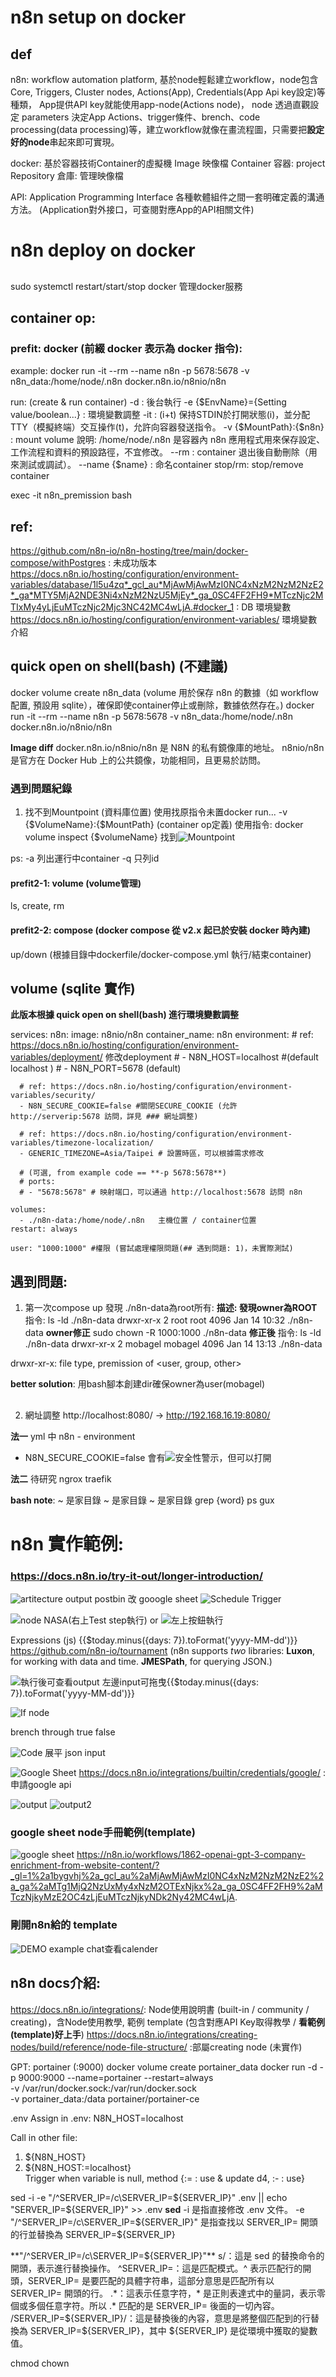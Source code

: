 # n8n setup on docker
## def 
n8n: workflow automation platform, 
基於node輕鬆建立workflow，node包含
Core, Triggers, Cluster nodes, Actions(App), Credentials(App Api key設定)等種類，
App提供API key就能使用app-node(Actions node)， node 透過直觀設定 parameters 決定App Actions、trigger條件、brench、code processing(data processing)等，建立workflow就像在畫流程圖，只需要把**設定好的node**串起來即可實現。

docker: 基於容器技術Container的虛擬機
    Image 映像檔
    Container 容器: project
    Repository 倉庫: 管理映像檔

<!-- hyperV: -->

API: Application Programming Interface
各種軟體組件之間一套明確定義的溝通方法。 (Application對外接口，可查閱對應App的API相關文件)


# n8n deploy on docker

## 
sudo systemctl restart/start/stop docker 管理docker服務

## container op:

### prefit: docker (前綴 docker 表示為 docker 指令): 
example: docker run -it --rm --name n8n -p 5678:5678 -v n8n_data:/home/node/.n8n docker.n8n.io/n8nio/n8n

run: (create & run container)
    -d : 後台執行
    -e {$EnvName}={Setting value/boolean...} : 環境變數調整
    -it : (i+t) 保持STDIN於打開狀態(i)，並分配 TTY（模擬終端）交互操作(t)，允許向容器發送指令。
    -v {$MountPath}:{$n8n} : mount volume 
        說明: /home/node/.n8n 是容器內 n8n 應用程式用來保存設定、工作流程和資料的預設路徑，不宜修改。
    --rm : container 退出後自動刪除（用來測試或調試）。
    --name {$name} : 命名container
stop/rm: stop/remove container

exec -it n8n_premission bash



## ref:
https://github.com/n8n-io/n8n-hosting/tree/main/docker-compose/withPostgres : 未成功版本
https://docs.n8n.io/hosting/configuration/environment-variables/database/1l5u4zq*_gcl_au*MjAwMjAwMzI0NC4xNzM2NzM2NzE2*_ga*MTY5MjA2NDE3Ni4xNzM2NzU5MjEy*_ga_0SC4FF2FH9*MTczNjc2MTIxMy4yLjEuMTczNjc2Mjc3NC42MC4wLjA.#docker_1 : DB 環境變數
https://docs.n8n.io/hosting/configuration/environment-variables/ 環境變數介紹

## quick open on shell(bash) (不建議)

docker volume create n8n_data   (volume 用於保存 n8n 的數據（如 workflow 配置, 預設用 sqlite），確保即使container停止或刪除，數據依然存在。)
docker run -it --rm --name n8n -p 5678:5678 -v n8n_data:/home/node/.n8n docker.n8n.io/n8nio/n8n

**Image diff**
docker.n8n.io/n8nio/n8n 是 N8N 的私有鏡像庫的地址。
n8nio/n8n 是官方在 Docker Hub 上的公共鏡像，功能相同，且更易於訪問。

### 遇到問題紀錄
1. 找不到Mountpoint (資料庫位置)
使用找原指令未置docker run... -v {$VolumeName}:{$MountPath} (container op定義)
使用指令: docker volume inspect {$volumeName}
找到![Mountpoint](image-1.png)



ps: -a 列出運行中container  -q 只列id

#### prefit2-1: volume (volume管理)
 ls, create, rm

#### prefit2-2: compose (docker compose 從 v2.x 起已於安裝 docker 時內建)
 up/down (根據目錄中dockerfile/docker-compose.yml 執行/結束container)



## volume (sqlite 實作)

**此版本根據 quick open on shell(bash) 進行環境變數調整**

services:
  n8n:
    image: n8nio/n8n
    container_name: n8n
    environment:
      # ref: https://docs.n8n.io/hosting/configuration/environment-variables/deployment/ 修改deployment
      # - N8N_HOST=localhost #(default localhost )
      # - N8N_PORT=5678  (default)

      # ref: https://docs.n8n.io/hosting/configuration/environment-variables/security/
      - N8N_SECURE_COOKIE=false #關閉SECURE_COOKIE (允許 http://serverip:5678 訪問，詳見 ### 網址調整) 

      # ref: https://docs.n8n.io/hosting/configuration/environment-variables/timezone-localization/
      - GENERIC_TIMEZONE=Asia/Taipei # 設置時區，可以根據需求修改

      # (可選, from example code == **-p 5678:5678**)
      # ports:
      # - "5678:5678" # 映射端口，可以通過 http://localhost:5678 訪問 n8n

    volumes:
      - ./n8n-data:/home/node/.n8n   主機位置 / container位置
    restart: always

    user: "1000:1000" #權限 (嘗試處理權限問題(## 遇到問題: 1)，未實際測試)

## 遇到問題: 
1. 第一次compose up 發現 ./n8n-data為root所有:
**描述: 發現owner為ROOT**
指令: ls -ld ./n8n-data
 drwxr-xr-x 2 root root 4096 Jan 14 10:32 ./n8n-data
**owner修正**
 sudo chown -R 1000:1000 ./n8n-data
**修正後**
指令: ls -ld ./n8n-data
drwxr-xr-x 2 mobagel mobagel 4096 Jan 14 13:13 ./n8n-data

drwxr-xr-x: file type, premission of <user, group, other>

**better solution**: 用bash腳本創建dir確保owner為user(mobagel)
<!-- 
#!/bin/bash
# mkdir (own by user)
mkdir -p ./n8n_data

# 確認 dir owner 是 user
chown -R 1000:1000 ./n8n_data

# Docker Compose up
docker-compose up -->



##  

2. 網址調整
http://localhost:8080/ -> http://192.168.16.19:8080/

**法一**
yml 中 n8n - environment
- N8N_SECURE_COOKIE=false
會有![安全性警示](image-2.png)，但可以打開

**法二**
待研究
ngrox traefik



**bash note**:
~ 是家目錄 ~ 是家目錄 ~ 是家目錄
grep {word} 
ps gux
<!-- mkdir -p ./n8n-data
sudo chown -R 1000:1000 ./n8n-data
sudo chmod -R 755 ./n8n-data -->




# n8n 實作範例:
### https://docs.n8n.io/try-it-out/longer-introduction/
![artitecture](image-3.png)
output postbin 改 gooogle sheet
![Schedule Trigger](image-6.png)

![node NASA(右上Test step執行)](image-5.png) or ![左上按鈕執行](image-7.png)

Expressions  (js) 
{{$today.minus({days: 7}).toFormat('yyyy-MM-dd')}}
https://github.com/n8n-io/tournament (n8n supports *two* libraries: **Luxon**, for working with data and time.  **JMESPath**, for querying JSON.)


![執行後可查看output](image-8.png) 左邊input可拖曳{{$today.minus({days: 7}).toFormat('yyyy-MM-dd')}}

![If node](image.png)

 brench through true false

![Code](image-4.png) 展平 json input

![Google Sheet](image-9.png)
https://docs.n8n.io/integrations/builtin/credentials/google/ : 申請google api

![output](image-12.png)
![output2](image-13.png)

### google sheet node手冊範例(template)
![google sheet](image-10.png)
https://n8n.io/workflows/1862-openai-gpt-3-company-enrichment-from-website-content/?_gl=1%2a1bygvhj%2a_gcl_au%2aMjAwMjAwMzI0NC4xNzM2NzM2NzE2%2a_ga%2aMTg1MjQ2NzUxMy4xNzM2OTExNjkx%2a_ga_0SC4FF2FH9%2aMTczNjkyMzE2OC4zLjEuMTczNjkyNDk2Ny42MC4wLjA.

### 剛開n8n給的 template
![DEMO example](image-11.png)
chat查看calender


## n8n docs介紹:

https://docs.n8n.io/integrations/: Node使用說明書 (built-in / community / creating)，含Node使用教學, 範例 template
 (包含對應API Key取得教學 / **看範例(template)好上手**)
https://docs.n8n.io/integrations/creating-nodes/build/reference/node-file-structure/ :部屬creating node (未實作) 



GPT:
portainer (<server IP>:9000)
docker volume create portainer_data
docker run -d -p 9000:9000 --name=portainer --restart=always \
  -v /var/run/docker.sock:/var/run/docker.sock \
  -v portainer_data:/data portainer/portainer-ce

.env
Assign in .env: N8N_HOST=localhost

Call in other file: 
1.  ${N8N_HOST}  
2.  ${N8N_HOST:=localhost}     
    Trigger when variable is null, method {:= : use & update d4, :- : use}

sed -i -e "/^SERVER_IP=/c\SERVER_IP=${SERVER_IP}" .env || echo "SERVER_IP=${SERVER_IP}" >> .env
**sed**
-i 是指直接修改 .env 文件。
-e "/^SERVER_IP=/c\SERVER_IP=${SERVER_IP}" 是指查找以 SERVER_IP= 開頭的行並替換為 SERVER_IP=${SERVER_IP}

**"/^SERVER_IP=/c\SERVER_IP=${SERVER_IP}"**
s/：這是 sed 的替換命令的開頭，表示進行替換操作。
^SERVER_IP=：這是匹配模式。^ 表示匹配行的開頭，SERVER_IP= 是要匹配的具體字符串，這部分意思是匹配所有以 SERVER_IP= 開頭的行。
.*：這表示任意字符，* 是正則表達式中的量詞，表示零個或多個任意字符。所以 .* 匹配的是 SERVER_IP= 後面的一切內容。
/SERVER_IP=${SERVER_IP}/：這是替換後的內容，意思是將整個匹配到的行替換為 SERVER_IP=${SERVER_IP}，其中 ${SERVER_IP} 是從環境中獲取的變數值。


chmod
chown